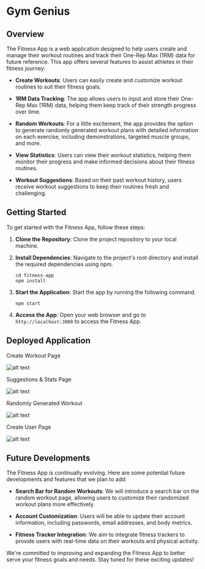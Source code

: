 # Gym Genius

## Overview

The Fitness App is a web application designed to help users create and manage their workout routines and track their One-Rep Max (1RM) data for future reference. This app offers several features to assist athletes in their fitness journey:

- **Create Workouts**: Users can easily create and customize workout routines to suit their fitness goals.

- **1RM Data Tracking**: The app allows users to input and store their One-Rep Max (1RM) data, helping them keep track of their strength progress over time.

- **Random Workouts**: For a little excitement, the app provides the option to generate randomly generated workout plans with detailed information on each exercise, including demonstrations, targeted muscle groups, and more.

- **View Statistics**: Users can view their workout statistics, helping them monitor their progress and make informed decisions about their fitness routines.

- **Workout Suggestions**: Based on their past workout history, users receive workout suggestions to keep their routines fresh and challenging.

## Getting Started

To get started with the Fitness App, follow these steps:

1. **Clone the Repository**: Clone the project repository to your local machine.


2. **Install Dependencies**: Navigate to the project's root directory and install the required dependencies using npm.

   ```
   cd fitness-app
   npm install
   ```

3. **Start the Application**: Start the app by running the following command.

   ```
   npm start
   ```

4. **Access the App**: Open your web browser and go to `http://localhost:3000` to access the Fitness App.

## Deployed Application 

Create Workout Page

![alt text](./client/src/assets/images/pic1.png)

Suggestions & Stats Page

![alt text](./client/src/assets/images/pic2.png)

Randomly Generated Workout

![alt text](./client/src/assets/images/pic3.png)

Create User Page

![alt text](./client/src/assets/images/pic4.png)

## Future Developments

The Fitness App is continually evolving. Here are some potential future developments and features that we plan to add:

- **Search Bar for Random Workouts**: We will introduce a search bar on the random workout page, allowing users to customize their randomized workout plans more effectively.

- **Account Customization**: Users will be able to update their account information, including passwords, email addresses, and body metrics.

- **Fitness Tracker Integration**: We aim to integrate fitness trackers to provide users with real-time data on their workouts and physical activity.

We're committed to improving and expanding the Fitness App to better serve your fitness goals and needs. Stay tuned for these exciting updates!
